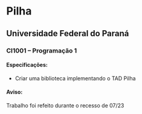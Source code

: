 # Pilha
## Universidade Federal do Paraná
### CI1001 – Programação 1

#### Especificações:
- Criar uma biblioteca implementando o TAD Pilha

#### Aviso:
Trabalho foi refeito durante o recesso de 07/23
